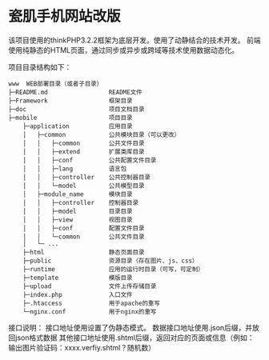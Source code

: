 瓷肌手机网站改版
===============

该项目使用的thinkPHP3.2.2框架为底层开发。使用了动静结合的技术开发。
前端使用纯静态的HTML页面，通过同步或异步或跨域等技术使用数据动态化。

项目目录结构如下：
~~~
www  WEB部署目录（或者子目录）
├─README.md             	README文件
├─Framework					框架目录
├─doc						项目文档目录
├─mobile					项目目录
	├─application			应用目录
	│	├─common			公共模块目录（可以更改）
	│	│	├─common		公共文件目录
	│	│	├─extend        扩展类库目录
	│	│	├─conf			公共配置文件目录
	│	│	├─lang			语言包
	│	│	├─controller    公共控制器目录
	│	│	└─model			公共模型目录
	│	├─module_name		模块目录
	│	│	├─controller	控制器目录
	│	│	├─model			目录目录
	│	│	├─view			视图目录
	│	│	├─conf			配置文件目录
	│	│	└─common		公共文件目录
	│	└─ ... 
	├─html					静态页面目录
	├─public				资源目录（存在图片、js、css）
	├─runtime           	应用的运行时目录（可写，可定制）
	├─template				模版目录			
	├─upload				文件上传存储目录
	├─index.php				入口文件
	├─.htaccess				用于apache的重写
	└─nginx.conf			用于nginx的重写
~~~

接口说明：
接口地址使用设置了伪静态模式。
数据接口地址使用.json后缀，并放回json格式数据
其他接口地址使用.shtml后缀，返回对应的页面或信息（例如：输出图片验证码：xxxx.verfiy.shtml？随机数）















	
	